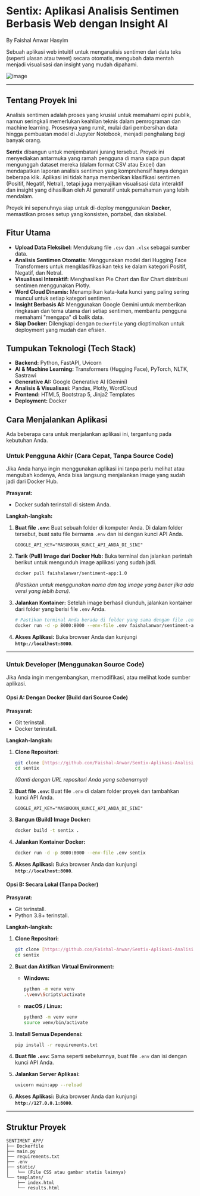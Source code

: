 # Sentix: Aplikasi Analisis Sentimen Berbasis Web dengan Insight AI

By Faishal Anwar Hasyim

Sebuah aplikasi web intuitif untuk menganalisis sentimen dari data teks (seperti ulasan atau tweet) secara otomatis, mengubah data mentah menjadi visualisasi dan insight yang mudah dipahami.

![image](https://github.com/user-attachments/assets/2dc07f7d-1fe4-4e42-a563-ac1f32aaaad2)

---

## **Tentang Proyek Ini**

Analisis sentimen adalah proses yang krusial untuk memahami opini publik, namun seringkali memerlukan keahlian teknis dalam pemrograman dan machine learning. Prosesnya yang rumit, mulai dari pembersihan data hingga pembuatan model di Jupyter Notebook, menjadi penghalang bagi banyak orang.

**Sentix** dibangun untuk menjembatani jurang tersebut. Proyek ini menyediakan antarmuka yang ramah pengguna di mana siapa pun dapat mengunggah dataset mereka (dalam format CSV atau Excel) dan mendapatkan laporan analisis sentimen yang komprehensif hanya dengan beberapa klik. Aplikasi ini tidak hanya memberikan klasifikasi sentimen (Positif, Negatif, Netral), tetapi juga menyajikan visualisasi data interaktif dan insight yang dihasilkan oleh AI generatif untuk pemahaman yang lebih mendalam.

Proyek ini sepenuhnya siap untuk di-deploy menggunakan **Docker**, memastikan proses setup yang konsisten, portabel, dan skalabel.

## **Fitur Utama**

* **Upload Data Fleksibel:** Mendukung file `.csv` dan `.xlsx` sebagai sumber data.
* **Analisis Sentimen Otomatis:** Menggunakan model dari Hugging Face Transformers untuk mengklasifikasikan teks ke dalam kategori Positif, Negatif, dan Netral.
* **Visualisasi Interaktif:** Menghasilkan Pie Chart dan Bar Chart distribusi sentimen menggunakan Plotly.
* **Word Cloud Dinamis:** Menampilkan kata-kata kunci yang paling sering muncul untuk setiap kategori sentimen.
* **Insight Berbasis AI:** Menggunakan Google Gemini untuk memberikan ringkasan dan tema utama dari setiap sentimen, membantu pengguna memahami "mengapa" di balik data.
* **Siap Docker:** Dilengkapi dengan `Dockerfile` yang dioptimalkan untuk deployment yang mudah dan efisien.

## **Tumpukan Teknologi (Tech Stack)**

* **Backend:** Python, FastAPI, Uvicorn
* **AI & Machine Learning:** Transformers (Hugging Face), PyTorch, NLTK, Sastrawi
* **Generative AI:** Google Generative AI (Gemini)
* **Analisis & Visualisasi:** Pandas, Plotly, WordCloud
* **Frontend:** HTML5, Bootstrap 5, Jinja2 Templates
* **Deployment:** Docker

## **Cara Menjalankan Aplikasi**

Ada beberapa cara untuk menjalankan aplikasi ini, tergantung pada kebutuhan Anda.

### **Untuk Pengguna Akhir (Cara Cepat, Tanpa Source Code)**

Jika Anda hanya ingin menggunakan aplikasi ini tanpa perlu melihat atau mengubah kodenya, Anda bisa langsung menjalankan image yang sudah jadi dari Docker Hub.

**Prasyarat:**
* Docker sudah terinstall di sistem Anda.

**Langkah-langkah:**

1.  **Buat file `.env`:**
    Buat sebuah folder di komputer Anda. Di dalam folder tersebut, buat satu file bernama `.env` dan isi dengan kunci API Anda.
    ```
    GOOGLE_API_KEY="MASUKKAN_KUNCI_API_ANDA_DI_SINI"
    ```

2.  **Tarik (Pull) Image dari Docker Hub:**
    Buka terminal dan jalankan perintah berikut untuk mengunduh image aplikasi yang sudah jadi.
    ```bash
    docker pull faishalanwar/sentiment-app:1.0
    ```
    *(Pastikan untuk menggunakan nama dan tag image yang benar jika ada versi yang lebih baru).*

3.  **Jalankan Kontainer:**
    Setelah image berhasil diunduh, jalankan kontainer dari folder yang berisi file `.env` Anda.
    ```bash
    # Pastikan terminal Anda berada di folder yang sama dengan file .env
    docker run -d -p 8000:8000 --env-file .env faishalanwar/sentiment-app:2.0
    ```

4.  **Akses Aplikasi:**
    Buka browser Anda dan kunjungi **`http://localhost:8000`**.

---

### **Untuk Developer (Menggunakan Source Code)**

Jika Anda ingin mengembangkan, memodifikasi, atau melihat kode sumber aplikasi.

#### **Opsi A: Dengan Docker (Build dari Source Code)**

**Prasyarat:**
* Git terinstall.
* Docker terinstall.

**Langkah-langkah:**

1.  **Clone Repositori:**
    ```bash
    git clone [https://github.com/Faishal-Anwar/Sentix-Aplikasi-Analisis-Sentimen-Berbasis-Web-dengan-Insight-AI]
    cd sentix
    ```
    *(Ganti dengan URL repositori Anda yang sebenarnya)*

2.  **Buat file `.env`:**
    Buat file `.env` di dalam folder proyek dan tambahkan kunci API Anda.
    ```
    GOOGLE_API_KEY="MASUKKAN_KUNCI_API_ANDA_DI_SINI"
    ```

3.  **Bangun (Build) Image Docker:**
    ```bash
    docker build -t sentix .
    ```

4.  **Jalankan Kontainer Docker:**
    ```bash
    docker run -d -p 8000:8000 --env-file .env sentix
    ```
    
5.  **Akses Aplikasi:**
    Buka browser Anda dan kunjungi **`http://localhost:8000`**.

#### **Opsi B: Secara Lokal (Tanpa Docker)**

**Prasyarat:**
* Git terinstall.
* Python 3.8+ terinstall.

**Langkah-langkah:**

1.  **Clone Repositori:**
    ```bash
    git clone [https://github.com/Faishal-Anwar/Sentix-Aplikasi-Analisis-Sentimen-Berbasis-Web-dengan-Insight-AI]
    cd sentix
    ```

2.  **Buat dan Aktifkan Virtual Environment:**
    * **Windows:**
        ```bash
        python -m venv venv
        .\venv\Scripts\activate
        ```
    * **macOS / Linux:**
        ```bash
        python3 -m venv venv
        source venv/bin/activate
        ```

3.  **Install Semua Dependensi:**
    ```bash
    pip install -r requirements.txt
    ```

4.  **Buat file `.env`:**
    Sama seperti sebelumnya, buat file `.env` dan isi dengan kunci API Anda.

5.  **Jalankan Server Aplikasi:**
    ```bash
    uvicorn main:app --reload
    ```
    
6.  **Akses Aplikasi:**
    Buka browser Anda dan kunjungi **`http://127.0.0.1:8000`**.

---

## **Struktur Proyek**

```
SENTIMENT_APP/
├── Dockerfile
├── main.py
├── requirements.txt
├── .env
├── static/
│   └── (File CSS atau gambar statis lainnya)
└── templates/
    ├── index.html
    └── results.html
```

